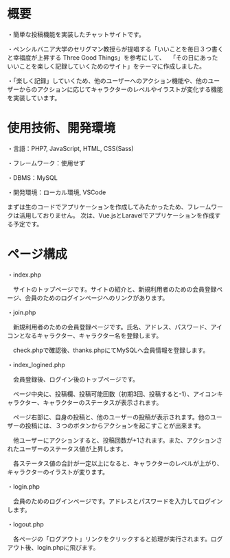 # 概要

・簡単な投稿機能を実装したチャットサイトです。

・ペンシルバニア大学のセリグマン教授らが提唱する「いいことを毎日３つ書くと幸福度が上昇する Three Good Things」を参考にして、
　「その日にあったいいことを楽しく記録していくためのサイト」をテーマに作成しました。
 
・「楽しく記録」していくため、他のユーザーへのアクション機能や、他のユーザーからのアクションに応じてキャラクターのレベルやイラストが変化する機能を実装しています。
 
 
# 使用技術、開発環境

・言語：PHP7, JavaScript, HTML, CSS(Sass)

・フレームワーク：使用せず

・DBMS：MySQL

・開発環境：ローカル環境, VSCode

まずは生のコードでアプリケーションを作成してみたかったため、フレームワークは活用しておりません。
次は、Vue.jsとLaravelでアプリケーションを作成する予定です。


# ページ構成

・index.php

　サイトのトップページです。サイトの紹介と、新規利用者のための会員登録ページ、会員のためのログインページへのリンクがあります。
 
・join.php

　新規利用者のための会員登録ページです。氏名、アドレス、パスワード、アイコンとなるキャラクター、キャラクター名を登録します。
 
　check.phpで確認後、thanks.phpにてMySQLへ会員情報を登録します。
  
・index_logined.php

　会員登録後、ログイン後のトップページです。
  
　ページ中央に、投稿欄、投稿可能回数（初期3回、投稿すると-1）、アイコンキャラクター、キャラクターのステータスが表示されます。
 
　ページ右部に、自身の投稿と、他のユーザーの投稿が表示されます。他のユーザーの投稿には、３つのボタンからアクションを起こすことが出来ます。

　他ユーザーにアクションすると、投稿回数が+1されます。また、アクションされたユーザーのステータス値が上昇します。
  
　各ステータス値の合計が一定以上になると、キャラクターのレベルが上がり、キャラクターのイラストが変ります。

・login.php

　会員のためのログインページです。アドレスとパスワードを入力してログインします。
 
・logout.php

　各ページの「ログアウト」リンクをクリックすると処理が実行されます。ログアウト後、login.phpに飛びます。
 
  
